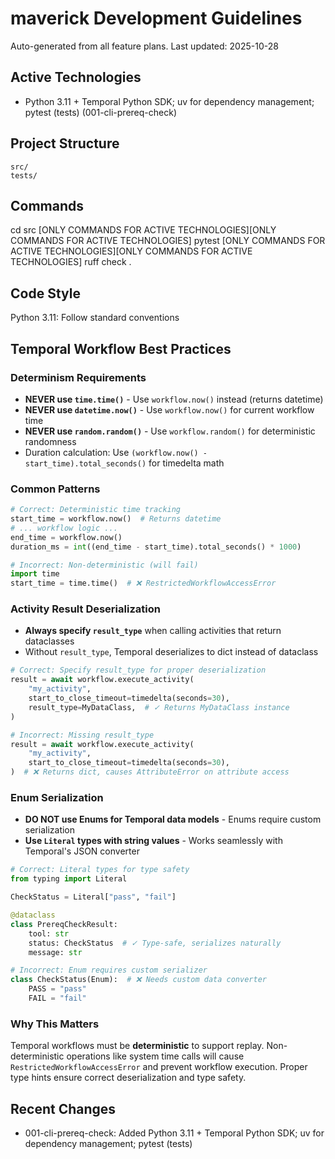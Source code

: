 # maverick Development Guidelines

Auto-generated from all feature plans. Last updated: 2025-10-28

## Active Technologies

- Python 3.11 + Temporal Python SDK; uv for dependency management; pytest (tests) (001-cli-prereq-check)

## Project Structure

```text
src/
tests/
```

## Commands

cd src [ONLY COMMANDS FOR ACTIVE TECHNOLOGIES][ONLY COMMANDS FOR ACTIVE TECHNOLOGIES] pytest [ONLY COMMANDS FOR ACTIVE TECHNOLOGIES][ONLY COMMANDS FOR ACTIVE TECHNOLOGIES] ruff check .

## Code Style

Python 3.11: Follow standard conventions

## Temporal Workflow Best Practices

### Determinism Requirements
- **NEVER use `time.time()`** - Use `workflow.now()` instead (returns datetime)
- **NEVER use `datetime.now()`** - Use `workflow.now()` for current workflow time
- **NEVER use `random.random()`** - Use `workflow.random()` for deterministic randomness
- Duration calculation: Use `(workflow.now() - start_time).total_seconds()` for timedelta math

### Common Patterns
```python
# Correct: Deterministic time tracking
start_time = workflow.now()  # Returns datetime
# ... workflow logic ...
end_time = workflow.now()
duration_ms = int((end_time - start_time).total_seconds() * 1000)

# Incorrect: Non-deterministic (will fail)
import time
start_time = time.time()  # ❌ RestrictedWorkflowAccessError
```

### Activity Result Deserialization
- **Always specify `result_type`** when calling activities that return dataclasses
- Without `result_type`, Temporal deserializes to dict instead of dataclass

```python
# Correct: Specify result_type for proper deserialization
result = await workflow.execute_activity(
    "my_activity",
    start_to_close_timeout=timedelta(seconds=30),
    result_type=MyDataClass,  # ✓ Returns MyDataClass instance
)

# Incorrect: Missing result_type
result = await workflow.execute_activity(
    "my_activity",
    start_to_close_timeout=timedelta(seconds=30),
)  # ❌ Returns dict, causes AttributeError on attribute access
```

### Enum Serialization
- **DO NOT use Enums for Temporal data models** - Enums require custom serialization
- **Use `Literal` types with string values** - Works seamlessly with Temporal's JSON converter

```python
# Correct: Literal types for type safety
from typing import Literal

CheckStatus = Literal["pass", "fail"]

@dataclass
class PrereqCheckResult:
    tool: str
    status: CheckStatus  # ✓ Type-safe, serializes naturally
    message: str

# Incorrect: Enum requires custom serializer
class CheckStatus(Enum):  # ❌ Needs custom data converter
    PASS = "pass"
    FAIL = "fail"
```

### Why This Matters
Temporal workflows must be **deterministic** to support replay. Non-deterministic operations like system time calls will cause `RestrictedWorkflowAccessError` and prevent workflow execution. Proper type hints ensure correct deserialization and type safety.

## Recent Changes

- 001-cli-prereq-check: Added Python 3.11 + Temporal Python SDK; uv for dependency management; pytest (tests)

<!-- MANUAL ADDITIONS START -->
<!-- MANUAL ADDITIONS END -->
